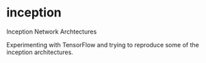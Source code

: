 # inception
Inception Network Archtectures

Experimenting with TensorFlow and trying to reproduce some of the inception architectures. 
